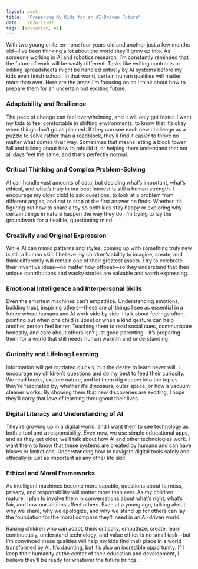 ```yaml
---
layout: post
title:  "Preparing My Kids for an AI-Driven Future"
date:   2024-12-07
tags: [education, AI]
---
```


With two young children—one four years old and another just a few months old—I’ve been thinking a lot about the world they’ll grow up into. As someone working in AI and robotics research, I’m constantly reminded that the future of work will be vastly different. Tasks like writing contracts or editing spreadsheets might be handled entirely by AI systems before my kids even finish school. In that world, certain human qualities will matter more than ever. Here are the areas I’m focusing on as I think about how to prepare them for an uncertain but exciting future.

### Adaptability and Resilience
The pace of change can feel overwhelming, and it will only get faster. I want my kids to feel comfortable in shifting environments, to know that it’s okay when things don’t go as planned. If they can see each new challenge as a puzzle to solve rather than a roadblock, they’ll find it easier to thrive no matter what comes their way. Sometimes that means letting a block tower fall and talking about how to rebuild it, or helping them understand that not all days feel the same, and that’s perfectly normal.

### Critical Thinking and Complex Problem-Solving
AI can handle vast amounts of data, but deciding what’s important, what’s ethical, and what’s truly in our best interest is still a human strength. I encourage my older child to ask questions, to look at a problem from different angles, and not to stop at the first answer he finds. Whether it’s figuring out how to share a toy so both kids stay happy or exploring why certain things in nature happen the way they do, I’m trying to lay the groundwork for a flexible, questioning mind.

### Creativity and Original Expression
While AI can mimic patterns and styles, coming up with something truly new is still a human skill. I believe my children’s ability to imagine, create, and think differently will remain one of their greatest assets. I try to celebrate their inventive ideas—no matter how offbeat—so they understand that their unique contributions and wacky stories are valuable and worth expressing.

### Emotional Intelligence and Interpersonal Skills
Even the smartest machines can’t empathize. Understanding emotions, building trust, inspiring others—these are all things I see as essential in a future where humans and AI work side by side. I talk about feelings often, pointing out when one child is upset or when a kind gesture can help another person feel better. Teaching them to read social cues, communicate honestly, and care about others isn’t just good parenting—it’s preparing them for a world that still needs human warmth and understanding.

### Curiosity and Lifelong Learning
Information will get outdated quickly, but the desire to learn never will. I encourage my children’s questions and do my best to feed their curiosity. We read books, explore nature, and let them dig deeper into the topics they’re fascinated by, whether it’s dinosaurs, outer space, or how a vacuum cleaner works. By showing them that new discoveries are exciting, I hope they’ll carry that love of learning throughout their lives.

### Digital Literacy and Understanding of AI
They’re growing up in a digital world, and I want them to see technology as both a tool and a responsibility. Even now, we use simple educational apps, and as they get older, we’ll talk about how AI and other technologies work. I want them to know that these systems are created by humans and can have biases or limitations. Understanding how to navigate digital tools safely and ethically is just as important as any other life skill.

### Ethical and Moral Frameworks
As intelligent machines become more capable, questions about fairness, privacy, and responsibility will matter more than ever. As my children mature, I plan to involve them in conversations about what’s right, what’s fair, and how our actions affect others. Even at a young age, talking about why we share, why we apologize, and why we stand up for others can lay the foundation for the moral compass they’ll need in an AI-driven world.

Raising children who can adapt, think critically, empathize, create, learn continuously, understand technology, and value ethics is no small task—but I’m convinced these qualities will help my kids find their place in a world transformed by AI. It’s daunting, but it’s also an incredible opportunity. If I keep their humanity at the center of their education and development, I believe they’ll be ready for whatever the future brings.
